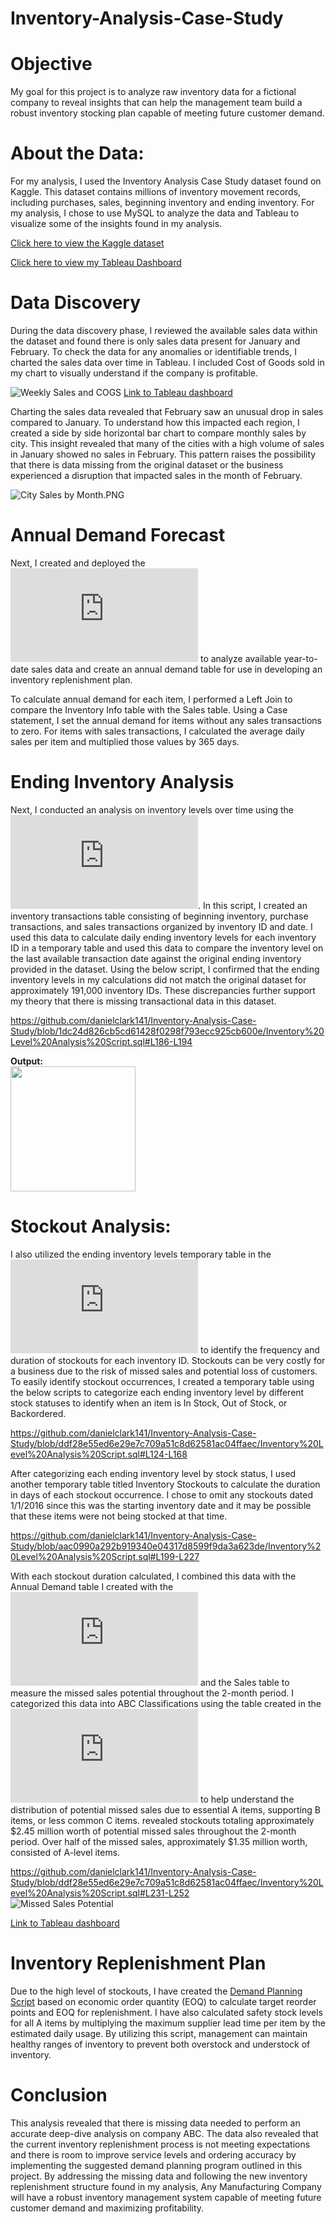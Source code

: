 # Inventory-Analysis-Case-Study

# Objective
My goal for this project is to analyze raw inventory data for a fictional company to reveal insights that can help the management team build a robust inventory stocking plan capable of meeting future customer demand.

# About the Data:
For my analysis, I used the Inventory Analysis Case Study dataset found on Kaggle. This dataset contains millions of inventory movement records, including purchases, sales, beginning inventory and ending inventory. For my analysis, I chose to use MySQL to analyze the data and Tableau to visualize some of the insights found in my analysis.

[Click here to view the Kaggle dataset](https://www.kaggle.com/datasets/bhanupratapbiswas/inventory-analysis-case-study?select=SalesFINAL12312016.csv)

[Click here to view my Tableau Dashboard](https://public.tableau.com/app/profile/daniel4029/viz/InventoryAnalysisCaseStudy_16938541269020/Dashboard1)

# Data Discovery
During the data discovery phase, I reviewed the available sales data within the dataset and found there is only sales data present for January and February. To check the data for any anomalies or identifiable trends, I charted the sales data over time in Tableau. I included Cost of Goods sold in my chart to visually understand if the company is profitable. 

![Weekly Sales and COGS](https://github.com/danielclark141/Inventory-Analysis-Case-Study/blob/main/Weekly%20Sales%20and%20COGS.PNG)
[Link to Tableau dashboard](https://public.tableau.com/app/profile/daniel4029/viz/InventoryAnalysisCaseStudy_16938541269020/Dashboard1)

Charting the sales data revealed that February saw an unusual drop in sales compared to January. To understand how this impacted each region, I created a side by side horizontal bar chart to compare monthly sales by city. This insight revealed that many of the cities with a high volume of sales in January showed no sales in February. This pattern raises the possibility that there is data missing from the original dataset or the business experienced a disruption that impacted sales in the month of February.

![City Sales by Month.PNG](https://github.com/danielclark141/Inventory-Analysis-Case-Study/blob/main/City%20Sales%20by%20Month.PNG)

# Annual Demand Forecast
Next, I created and deployed the ![Annual Demand Script](https://github.com/danielclark141/Inventory-Analysis-Case-Study/blob/main/Annual%20Demand%20Script.sql) to analyze available year-to-date sales data and create an annual demand table for use in developing an inventory replenishment plan.

To calculate annual demand for each item, I performed a Left Join to compare the Inventory Info table with the Sales table. Using a Case statement, I set the annual demand for items without any sales transactions to zero. For items with sales transactions, I calculated the average daily sales per item and multiplied those values by 365 days. 


# Ending Inventory Analysis
Next, I conducted an analysis on inventory levels over time using the ![Inventory Levels Script](https://github.com/danielclark141/Inventory-Analysis-Case-Study/blob/main/Inventory%20Level%20Analysis%20Script.sql). In this script, I created an inventory transactions table consisting of beginning inventory, purchase transactions, and sales transactions organized by inventory ID and date. I used this data to calculate daily ending inventory levels for each inventory ID in a temporary table and used this data to compare the inventory level on the last available transaction date against the original ending inventory provided in the dataset. Using the below script, I confirmed that the ending inventory levels in my calculations did not match the original dataset for approximately 191,000 inventory IDs. These discrepancies further support my theory that there is missing transactional data in this dataset.

https://github.com/danielclark141/Inventory-Analysis-Case-Study/blob/1dc24d826cb5cd61428f0298f793ecc925cb600e/Inventory%20Level%20Analysis%20Script.sql#L186-L194

**Output:** \
<img src="https://github.com/danielclark141/Inventory-Analysis-Case-Study/assets/69767270/32e19a04-5c10-40db-b210-531ec65971a6" width="200">

# Stockout Analysis:
I also utilized the ending inventory levels temporary table in the ![Inventory Levels Script](https://github.com/danielclark141/Inventory-Analysis-Case-Study/blob/main/Inventory%20Level%20Analysis%20Script.sql) to identify the frequency and duration of stockouts for each inventory ID. Stockouts can be very costly for a business due to the risk of missed sales and potential loss of customers. To easily identify stockout occurrences, I created a temporary table using the below scripts to categorize each ending inventory level by different stock statuses to identify when an item is In Stock, Out of Stock, or Backordered.

https://github.com/danielclark141/Inventory-Analysis-Case-Study/blob/ddf28e55ed6e29e7c709a51c8d62581ac04ffaec/Inventory%20Level%20Analysis%20Script.sql#L124-L168

After categorizing each ending inventory level by stock status, I used another temporary table titled Inventory Stockouts to calculate the duration in days of each stockout occurrence. I chose to omit any stockouts dated 1/1/2016 since this was the starting inventory date and it may be possible that these items were not being stocked at that time. 

https://github.com/danielclark141/Inventory-Analysis-Case-Study/blob/aac0990a292b919340e04317d8599f9da3a623de/Inventory%20Level%20Analysis%20Script.sql#L199-L227

With each stockout duration calculated, I combined this data with the Annual Demand table I created with the ![Annual Demand Script](https://github.com/danielclark141/Inventory-Analysis-Case-Study/blob/main/Annual%20Demand%20Script.sql) and the Sales table to measure the missed sales potential throughout the 2-month period. I categorized this data into ABC Classifications using the table created in the ![ABC Analysis Script](https://github.com/danielclark141/Inventory-Analysis-Case-Study/blob/main/ABC%20Analysis.sql) to help understand the distribution of potential missed sales due to essential A items, supporting B items, or less common C items. revealed stockouts totaling approximately $2.45 million worth of potential missed sales throughout the 2-month period. Over half of the missed sales, approximately $1.35 million worth, consisted of A-level items. 

https://github.com/danielclark141/Inventory-Analysis-Case-Study/blob/ddf28e55ed6e29e7c709a51c8d62581ac04ffaec/Inventory%20Level%20Analysis%20Script.sql#L231-L252
\
![Missed Sales Potential](https://github.com/danielclark141/Inventory-Analysis-Case-Study/blob/main/Missed%20Sales%20Potential%20by%20ABC%20Code.PNG)

[Link to Tableau dashboard](https://public.tableau.com/app/profile/daniel4029/viz/InventoryAnalysisCaseStudy_16938541269020/Dashboard1)

# Inventory Replenishment Plan
Due to the high level of stockouts, I have created the [Demand Planning Script](https://github.com/danielclark141/Inventory-Analysis-Case-Study/blob/main/Demand%20Planning.sql) based on economic order quantity (EOQ) to calculate target reorder points and EOQ for replenishment. I have also calculated safety stock levels for all A items by multiplying the maximum supplier lead time per item by the estimated daily usage. By utilizing this script, management can maintain healthy ranges of inventory to prevent both overstock and understock of inventory.  

# Conclusion
This analysis revealed that there is missing data needed to perform an accurate deep-dive analysis on company ABC. The data also revealed that the current inventory replenishment process is not meeting expectations and there is room to improve service levels and ordering accuracy by implementing the suggested demand planning program outlined in this project. By addressing the missing data and following the new inventory replenishment structure found in my analysis, Any Manufacturing Company will have a robust inventory management system capable of meeting future customer demand and maximizing profitability.
